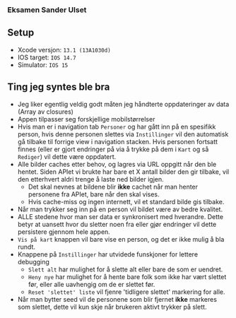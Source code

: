 ### Eksamen Sander Ulset

## Setup
* Xcode versjon: `13.1 (13A1030d)`
* IOS target: `IOS 14.7`
* Simulator: `IOS 15`

## Ting jeg syntes ble bra
* Jeg liker egentlig veldig godt måten jeg håndterte oppdateringer av data (Array av closures)
* Appen tilpasser seg forskjellige mobilstørrelser
* Hvis man er i navigation tab `Personer` og har gått inn på en spesifikk person, hvis denne personen slettes via `Instillinger` vil den automatisk gå tilbake til forrige view i navigation stacken. Hvis personen fortsatt finnes (eller er gjort endringer på via å trykke på dem i `Kart` og så `Rediger`) vil dette være oppdatert.
* Alle bilder caches etter behov, og lagres via URL oppgitt når den ble hentet. Siden APIet vi brukte har bare et X antall bilder den gir tilbake, vil den etterhvert aldri trenge å laste ned bilder igjen.
   * Det skal nevnes at bildene blir __ikke__ cachet når man henter personene fra APIet, bare når den skal vises.
   * Hvis cache-miss og ingen internett, vil et standard bilde gis tilbake.
* Når man trykker seg inn på en person vil bildet være av bedre kvalitet.
* ALLE stedene hvor man ser data er synkronisert med hverandre. Dette betyr at uansett hvor du sletter noen fra eller gjør endringer vil dette persistere gjennom hele appen.
* `Vis på kart` knappen vil bare vise en person, og det er ikke mulig å bla rundt.
* Knappene på `Instillinger` har utvidede funskjoner for lettere debugging
   * `Slett alt` har mulighet for å slette alt eller bare de som er uendret.
   * `Heny nye` har mulighet for å hente bare folk som ikke har vært slettet før, eller alle uavhengig om de er slettet før.
   * `Reset 'slettet' liste` vil fjenre 'tidligere slettet' markering for alle. 
* Når man bytter seed vil de personene som blir fjernet __ikke__ markeres som slettet, dette vil kun skje når brukeren aktivt trykker på slett.
